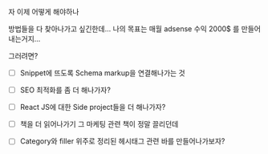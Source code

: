 자 이제 어떻게 해야하나

방법들을 다 찾아나가고 싶긴한데...
나의 목표는
매월 adsense 수익 2000$ 를 만들어내는거지...

그러려면?


* [ ] Snippet에 뜨도록 Schema markup을 연결해나가는 것

* [ ] SEO 최적화를 좀 더 해나가자?

* [ ] React JS에 대한 Side project들을 더 해나가자?

* [ ] 책을 더 읽어나가기 그 마케팅 관련 책이 정말 끌리던데


* [ ] Category와 filler 위주로 정리된 헤시태그 관련 바를 만들어나가보자?
